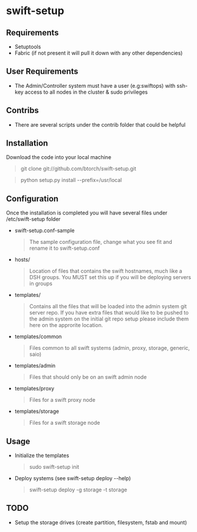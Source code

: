 swift-setup
===========

Requirements
---------------
* Setuptools
* Fabric (if not present it will pull it down with any other dependencies)


User Requirements
------------------
* The Admin/Controller system must have a user (e.g:swiftops) 
  with ssh-key access to all nodes in the cluster & sudo privileges


Contribs
------------
* There are several scripts under the contrib folder that could be helpful 


Installation
---------------
Download the code into your local machine
> git clone git://github.com/btorch/swift-setup.git

> python setup.py install --prefix=/usr/local


Configuration
---------------
Once the installation is completed you will have several files under /etc/swift-setup folder 
* swift-setup.conf-sample 
    > The sample configuration file, change what you see fit and rename it to swift-setup.conf

* hosts/ 
    > Location of files that contains the swift hostnames, much like a DSH groups.
    > You MUST set this up if you will be deploying servers in groups

* templates/ 
    > Contains all the files that will be loaded into the admin system git server repo.
    > If you have extra files that would like to be pushed to the admin system on the initial git repo
    > setup please include them here on the approrite location.
* templates/common
    > Files common to all swift systems (admin, proxy, storage, generic, saio)
* templates/admin
    > Files that should only be on an swift admin node
* templates/proxy
    > Files for a swift proxy node
* templates/storage
    > Files for a swift storage node


Usage
------
* Initialize the templates
    > sudo swift-setup init

* Deploy systems (see swift-setup deploy --help)
    > swift-setup deploy -g storage -t storage



TODO
------
* Setup the storage drives (create partition, filesystem, fstab and mount)
